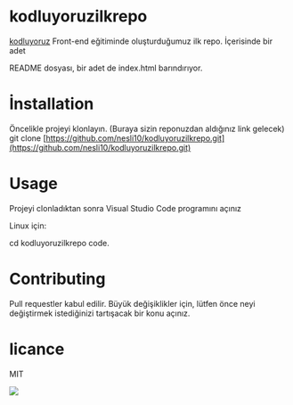 # kodluyoruzilkrepo
[kodluyoruz](https://www.kodluyoruz.org/)  Front-end eğitiminde oluşturduğumuz ilk repo. İçerisinde bir adet

README dosyası, bir adet de index.html barındırıyor.

 # İnstallation
 Öncelikle projeyi klonlayın. (Buraya sizin reponuzdan aldığınız link gelecek)
git clone [https://github.com/nesli10/kodluyoruzilkrepo.git](https://github.com/nesli10/kodluyoruzilkrepo.git)

 # Usage
 Projeyi clonladıktan sonra Visual Studio Code programını açınız

Linux için:

cd kodluyoruzilkrepo
code.

 # Contributing
 Pull requestler kabul edilir. Büyük değişiklikler için, lütfen önce neyi değiştirmek istediğinizi tartışacak bir konu açınız.

 # licance
 MIT

 ![](https://www.hizliresim.com/7clpvx9)

